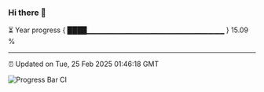 ### Hi there 👋

⏳ Year progress { ████▁▁▁▁▁▁▁▁▁▁▁▁▁▁▁▁▁▁▁▁▁▁▁▁▁▁ } 15.09 %

---

⏰ Updated on Tue, 25 Feb 2025 01:46:18 GMT

![Progress Bar CI](https://github.com/ZhaoGui/ZhaoGui/workflows/Progress%20Bar%20CI/badge.svg)
